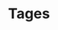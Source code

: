 ---
title: "Tages"
layout: tags
permalink: /tags/
author_profile: true
sidebar:
    nav: "sidebar-category"
---